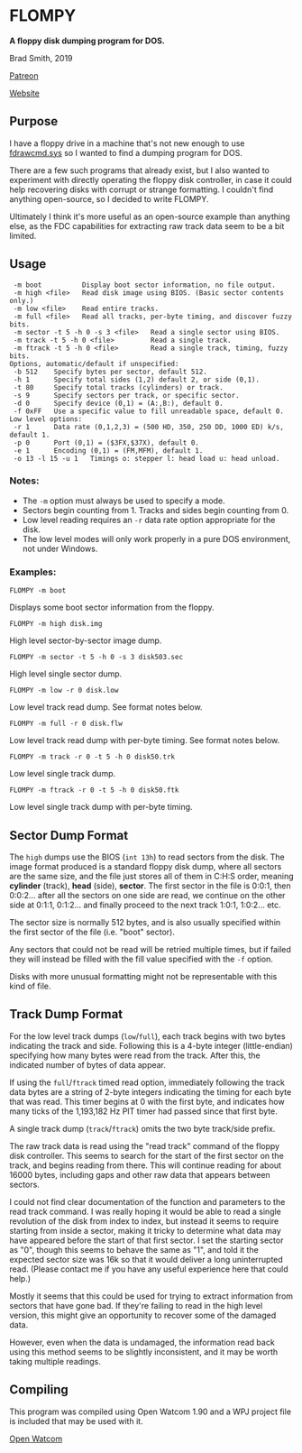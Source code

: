 # FLOMPY

**A floppy disk dumping program for DOS.**

Brad Smith, 2019

[Patreon](https://www.patreon.com/rainwarrior)

[Website](http://rainwarrior.ca/)

## Purpose

I have a floppy drive in a machine that's not new enough to use
[fdrawcmd.sys](https://simonowen.com/fdrawcmd/)
so I wanted to find a dumping program for DOS.

There are a few such programs that already exist,
but I also wanted to experiment with directly operating the
floppy disk controller, in case it could help recovering disks with
corrupt or strange formatting. I couldn't find anything open-source,
so I decided to write FLOMPY.

Ultimately I think it's more useful as an open-source example than
anything else, as the FDC capabilities for extracting raw track data seem
to be a bit limited.

## Usage

```
 -m boot          Display boot sector information, no file output.
 -m high <file>   Read disk image using BIOS. (Basic sector contents only.)
 -m low <file>    Read entire tracks.
 -m full <file>   Read all tracks, per-byte timing, and discover fuzzy bits.
 -m sector -t 5 -h 0 -s 3 <file>   Read a single sector using BIOS.
 -m track -t 5 -h 0 <file>         Read a single track.
 -m ftrack -t 5 -h 0 <file>        Read a single track, timing, fuzzy bits.
Options, automatic/default if unspecified:
 -b 512    Specify bytes per sector, default 512.
 -h 1      Specify total sides (1,2) default 2, or side (0,1).
 -t 80     Specify total tracks (cylinders) or track.
 -s 9      Specify sectors per track, or specific sector.
 -d 0      Specify device (0,1) = (A:,B:), default 0.
 -f 0xFF   Use a specific value to fill unreadable space, default 0.
Low level options:
 -r 1      Data rate (0,1,2,3) = (500 HD, 350, 250 DD, 1000 ED) k/s, default 1.
 -p 0      Port (0,1) = ($3FX,$37X), default 0.
 -e 1      Encoding (0,1) = (FM,MFM), default 1.
 -o 13 -l 15 -u 1   Timings o: stepper l: head load u: head unload.
```

### Notes:

* The `-m` option must always be used to specify a mode.
* Sectors begin counting from 1. Tracks and sides begin counting from 0.
* Low level reading requires an `-r` data rate option appropriate for the disk.
* The low level modes will only work properly in a pure DOS environment, not under Windows.

### Examples:

`FLOMPY -m boot`

Displays some boot sector information from the floppy.

`FLOMPY -m high disk.img`

High level sector-by-sector image dump.

`FLOMPY -m sector -t 5 -h 0 -s 3 disk503.sec`

High level single sector dump.

`FLOMPY -m low -r 0 disk.low`

Low level track read dump. See format notes below.

`FLOMPY -m full -r 0 disk.flw`

Low level track read dump with per-byte timing. See format notes below.

`FLOMPY -m track -r 0 -t 5 -h 0 disk50.trk`

Low level single track dump.

`FLOMPY -m ftrack -r 0 -t 5 -h 0 disk50.ftk`

Low level single track dump with per-byte timing.

## Sector Dump Format

The `high` dumps use the BIOS (`int 13h`) to read sectors from the disk.
The image format produced is a standard floppy disk dump,
where all sectors are the same size, and the file just stores all of them
in C:H:S order, meaning **cylinder** (track), **head** (side), **sector**.
The first sector in the file is 0:0:1, then 0:0:2... after all the
sectors on one side are read, we continue on the other side at 0:1:1, 0:1:2...
and finally proceed to the next track 1:0:1, 1:0:2... etc.

The sector size is normally 512 bytes, and is also usually specified within
the first sector of the file (i.e. "boot" sector).

Any sectors that could not be read will be retried multiple times,
but if failed they will instead be filled with the fill value
specified with the `-f` option.

Disks with more unusual formatting might not be representable with this
kind of file.

## Track Dump Format

For the low level track dumps (`low`/`full`), each track begins with two bytes
indicating the track and side. Following this is a 4-byte integer (little-endian)
specifying how many bytes were read from the track. After this, the indicated
number of bytes of data appear.

If using the `full`/`ftrack` timed read option, immediately following the track
data bytes are a string of 2-byte integers indicating the timing for each byte
that was read. This timer begins at 0 with the first byte, and indicates how many
ticks of the 1,193,182 Hz PIT timer had passed since that first byte.

A single track dump (`track`/`ftrack`) omits the two byte track/side prefix.

The raw track data is read using the "read track" command of the floppy disk
controller. This seems to search for the start of the first sector on the track,
and begins reading from there. This will continue reading for about 16000 bytes,
including gaps and other raw data that appears between sectors.

I could not find clear documentation of the function and
parameters to the read track command. I was really hoping it would be able to
read a single revolution of the disk from index to index, but instead it seems
to require starting from inside a sector, making it tricky to determine what
data may have appeared before the start of that first sector. I set the starting
sector as "0", though this seems to behave the same as "1", and told it the
expected sector size was 16k so that it would deliver a long uninterrupted
read. (Please contact me if you have any useful experience here that could help.)

Mostly it seems that this could be used for trying to extract information from
sectors that have gone bad. If they're failing to read in the high level
version, this might give an opportunity to recover some of the damaged data.

However, even when the data is undamaged, the information read back using this
method seems to be slightly inconsistent, and it may be worth taking multiple
readings.

## Compiling

This program was compiled using Open Watcom 1.90 and a WPJ project file is
included that may be used with it.

[Open Watcom](http://openwatcom.org/)
